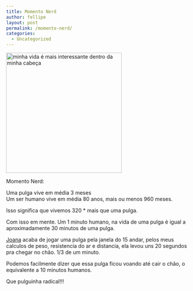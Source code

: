 ```yaml
---
title: Momento Nerd
author: fellipe
layout: post
permalink: /momento-nerd/
categories:
  - Uncategorized
---
```

[<img class="size-full wp-image-235 aligncenter" alt="minha vida é mais interessante dentro da minha cabeça" src="http://fellipebrito.com/wp-content/uploads/2014/07/minha-vida-é-mais-interessante-dentro-da-minha-cabeça.jpg" width="313" height="325" />][1]

Momento Nerd:

Uma pulga vive em média 3 meses  
Um ser humano vive em média 80 anos, mais ou menos 960 meses.

<div>
  <p>
    Isso significa que vivemos 320 * mais que uma pulga.
  </p>
  
  <p>
    Com isso em mente. Um 1 minuto humano, na vida de uma pulga é igual a aproximadamente 30 minutos de uma pulga.
  </p>
  
  <p>
    <a href="https://www.facebook.com/joana.fiorentini.brito" data-hovercard="/ajax/hovercard/user.php?id=100001054401982">Joana</a> acaba de jogar uma pulga pela janela do 15 andar, pelos meus calculos de peso, resistencia do ar e distancia, ela levou uns 20 segundos pra chegar no chão. 1/3 de um minuto.
  </p>
  
  <p>
    Podemos facilmente dizer que essa pulga ficou voando até cair o chão, o equivalente a 10 minutos humanos.
  </p>
  
  <p>
    Que pulguinha radical!!!
  </p>
</div>

 [1]: http://fellipebrito.com/wp-content/uploads/2014/07/minha-vida-é-mais-interessante-dentro-da-minha-cabeça.jpg